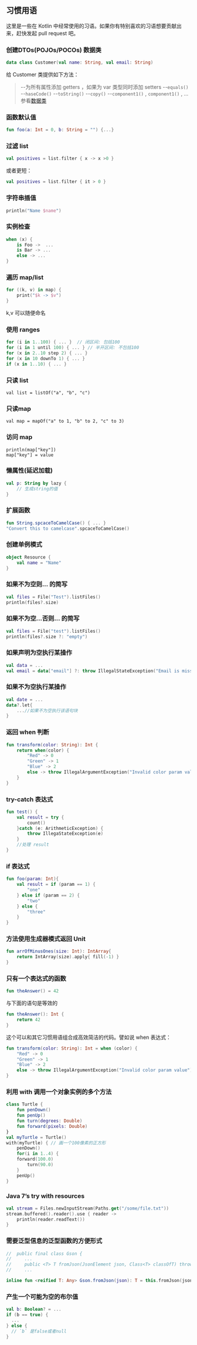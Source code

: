## 习惯用语
这里是一些在 Kotlin 中经常使用的习语。如果你有特别喜欢的习语想要贡献出来，赶快发起 pull request 吧。

### 创建DTOs(POJOs/POCOs)  数据类
```kotlin
data class Customer(val name: String, val email: String)
```

给 Customer 类提供如下方法：

>  --为所有属性添加 getters ，如果为 var 类型同时添加 setters
>  --`equals()`
>  --`haseCode()`
>  --`toString()`
>  --`copy()`
>  --`component1()` , `component1()` , ... 参看[数据类](../ClassesAndObjects/Data-Classes.md)

### 函数默认值
```kotlin
fun foo(a: Int = 0, b: String = "") {...}
```

### 过滤 list
```kotlin
val positives = list.filter { x -> x >0 }
```
或者更短：

```kotlin
val positives = list.filter { it > 0 }
```

### 字符串插值
```kotlin
println("Name $name")
```

### 实例检查
```kotlin
when (x) {
	is Foo ->  ...
	is Bar -> ...
	else -> ...
}
```

### 遍历 map/list
```kotlin
for ((k, v) in map) {
	print("$k -> $v")
}
```
k,v 可以随便命名

### 使用 ranges
```kotlin
for (i in 1..100) { ... }  // 闭区间: 包括100
for (i in 1 until 100) { ... } // 半开区间: 不包括100
for (x in 2..10 step 2) { ... }
for (x in 10 downTo 1) { ... }
if (x in 1..10) { ... }
```

### 只读 list
```kotllin
val list = listOf("a", "b", "c")
```

### 只读map
```kotllin
val map = mapOf("a" to 1, "b" to 2, "c" to 3)
```

### 访问 map
```kotllin
println(map["key"])
map["key"] = value
```

### 懒属性(延迟加载)
```kotlin
val p: String by lazy {
	// 生成string的值
}
```

### 扩展函数
```kotlin
fun String.spcaceToCamelCase() { ... }
"Convert this to camelcase".spcaceToCamelCase()
```

### 创建单例模式
```kotlin
object Resource {
	val name = "Name"
}
```

### 如果不为空则... 的简写
```kotlin
val files = File("Test").listFiles()
println(files?.size)
```

### 如果不为空...否则... 的简写
```kotlin
val files = File("test").listFiles()
println(files?.size ?: "empty")
```

### 如果声明为空执行某操作
```kotlin
val data = ...
val email = data["email"] ?: throw IllegalStateException("Email is missing!")
```

### 如果不为空执行某操作
```kotlin
val date = ...
data?.let{
	...//如果不为空执行该语句块
}
```

### 返回 when 判断
```kotlin
fun transform(color: String): Int {
	return when(color) {
		"Red" -> 0
		"Green" -> 1
		"Blue" -> 2
		else -> throw IllegalArgumentException("Invalid color param value")
	}
}
```

### try-catch 表达式
```kotlin
fun test() {
	val result = try {
		count()
	}catch (e: ArithmeticException) {
		throw IllegaStateException(e)
	}
	//处理 result
}
```
###  if 表达式
```kotlin
fun foo(param: Int){
	val result = if (param == 1) {
		"one"
	} else if (param == 2) {
		"two"
	} else {
		"three"
	}
}
```

### 方法使用生成器模式返回 Unit
```kotlin
fun arrOfMinusOnes(size: Int): IntArray{
	return IntArray(size).apply{ fill(-1) }
}
```

### 只有一个表达式的函数
```kotlin
fun theAnswer() = 42
```
与下面的语句是等效的

```kotlin
fun theAnswer(): Int {
	return 42
}
```
这个可以和其它习惯用语组合成高效简洁的代码。譬如说 when 表达式：

```kotlin
fun transform(color: String): Int = when (color) {
	"Red" -> 0
	"Green" -> 1
	"Blue" -> 2
	else -> throw IllegalArgumentException("Invalid color param value")
}
```
### 利用 with 调用一个对象实例的多个方法
```kotlin
class Turtle {
	fun penDown()
	fun penUp()
	fun turn(degrees: Double)
	fun forward(pixels: Double)
}
val myTurtle = Turtle()
with(myTurtle) { // 画一个100像素的正方形
	penDown()
	for(i in 1..4) {
    forward(100.0)
		turn(90.0)
	}
	penUp()
}
```

### Java 7’s try with resources
```kotlin
val stream = Files.newInputStream(Paths.get("/some/file.txt"))
stream.buffered().reader().use { reader ->
	println(reader.readText())
}
```

### 需要泛型信息的泛型函数的方便形式
```kotlin
//  public final class Gson {
//     ...
//     public <T> T fromJson(JsonElement json, Class<T> classOfT) throws JsonSyntaxException {
//     ...

inline fun <reified T: Any> Gson.fromJson(json): T = this.fromJson(json, T::class.java)
```

### 产生一个可能为空的布尔值
```kotlin
val b: Boolean? = ...
if (b == true) {
  ...
} else {
  // `b` 是false或者null
}
```
